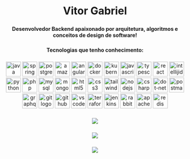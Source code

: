 <h1 align="center">Vitor Gabriel</h1>

###

<h4 align="center">Desenvolvedor Backend apaixonado por arquitetura, algoritmos e conceitos de design de software!</h4>

###

<h4 align="center">Tecnologias que tenho conhecimento:</h4>

###

<div align="center">
  <img src="https://skillicons.dev/icons?i=java" height="40" alt="java logo"  />
  
  <img src="https://skillicons.dev/icons?i=spring" height="40" alt="spring logo"  />
  
  <img src="https://skillicons.dev/icons?i=postgres" height="40" alt="postgresql logo"  />
  
  <img src="https://skillicons.dev/icons?i=aws" height="40" alt="amazonwebservices logo"  />
  
  <img src="https://skillicons.dev/icons?i=angular" height="40" alt="angularjs logo"  />
  
  <img src="https://skillicons.dev/icons?i=docker" height="40" alt="docker logo"  />
 
  <img src="https://skillicons.dev/icons?i=kubernetes" height="40" alt="kubernetes logo"  />
 
  <img src="https://skillicons.dev/icons?i=js" height="40" alt="javascript logo"  />
  
  <img src="https://skillicons.dev/icons?i=ts" height="40" alt="typescript logo"  />
 
  <img src="https://skillicons.dev/icons?i=react" height="40" alt="react logo"  />
  
  <img src="https://skillicons.dev/icons?i=idea" height="40" alt="intellijidea logo"  />
  
  <img src="https://skillicons.dev/icons?i=py" height="40" alt="python logo"  />
  
  <img src="https://skillicons.dev/icons?i=php" height="40" alt="php logo"  />
  
  <img src="https://skillicons.dev/icons?i=mysql" height="40" alt="mysql logo"  />
  
  <img src="https://skillicons.dev/icons?i=mongodb" height="40" alt="mongodb logo"  />
  
  <img src="https://skillicons.dev/icons?i=html" height="40" alt="html5 logo"  />
  
  <img src="https://skillicons.dev/icons?i=css" height="40" alt="css3 logo"  />
  
  <img src="https://skillicons.dev/icons?i=tailwind" height="40" alt="tailwindcss logo"  />
  
  <img src="https://skillicons.dev/icons?i=nodejs" height="40" alt="nodejs logo"  />
 
  <img src="https://skillicons.dev/icons?i=cs" height="40" alt="csharp logo"  />
  
  <img src="https://skillicons.dev/icons?i=dotnet" height="40" alt="dot-net logo"  />
 
  <img src="https://skillicons.dev/icons?i=postman" height="40" alt="postman logo"  />

  <img src="https://skillicons.dev/icons?i=graphql" height="40" alt="graphql logo"  />
 
  <img src="https://skillicons.dev/icons?i=git" height="40" alt="git logo"  />
 
  <img src="https://skillicons.dev/icons?i=github" height="40" alt="github logo"  />
  
  <img src="https://skillicons.dev/icons?i=vscode" height="40" alt="vscode logo"  />
 
  <img src="https://cdn.jsdelivr.net/gh/devicons/devicon/icons/terraform/terraform-original.svg" height="40" alt="terraform logo"  />
  
  <img src="https://skillicons.dev/icons?i=jenkins" height="40" alt="jenkins logo"  />
 
  <img src="https://skillicons.dev/icons?i=rabbitmq" height="40" alt="rabbitmq logo"  />
  
  <img src="https://skillicons.dev/icons?i=kafka" height="40" alt="apachekafka logo"  />
 
  <img src="https://skillicons.dev/icons?i=redis" height="40" alt="redis logo"  />
</div>

###

<div align="center">
  <img height="fit-content" width="fit-content" src="https://github-profile-summary-cards.vercel.app/api/cards/profile-details?username=VitorGabriel-TI&theme=dark">
</div>

###

<div align="center">
  <a href="https://github.com/VitorGabriel-TI/investment-system">
      <img src="https://github-readme-stats.vercel.app/api/pin/?username=VitorGabriel-TI&repo=investment-system&theme=dark"/>
  </a> 
</div>

###

<div align="center">
    <img src="https://github-readme-stats.vercel.app/api/top-langs/?username=VitorGabriel-TI&layout=donut-vertical&theme=dark">
</div>

